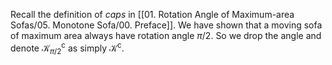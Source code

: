 Recall the definition of _caps_ in [[01. Rotation Angle of Maximum-area Sofas/05. Monotone Sofa/00. Preface]]. We have shown that a moving sofa of maximum area always have rotation angle $\pi/2$. So we drop the angle and denote $\mathcal{K}^{\mathrm{c}}_{\pi/2}$ as simply $\mathcal{K}^\mathrm{c}$.


